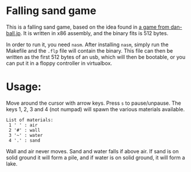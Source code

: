 # Falling sand game

This is a falling sand game, based on the idea found in [a game from
dan-ball.jp](https://dan-ball.jp/en/javagame/dust/). It is written in x86
assembly, and the binary fits is 512 bytes.

In order to run it, you need `nasm`. After installing `nasm`, simply run the
Makefile and the `.flp` file will contain the binary. This file can then be
written as the first 512 bytes of an usb, which will then be bootable, or you
can put it in a floppy controller in virtualbox.

# Usage:

Move around the cursor with arrow keys. Press `s` to pause/unpause. The keys 1,
2, 3 and 4 (not numpad) will spawn the various materials available.

    List of materials:
     1 ' ' : air
     2 '#' : wall
     3 '~' : water
     4 '.' : sand

Wall and air never moves. Sand and water falls if above air. If sand is on solid
ground it will form a pile, and if water is on solid ground, it will form a
lake.
